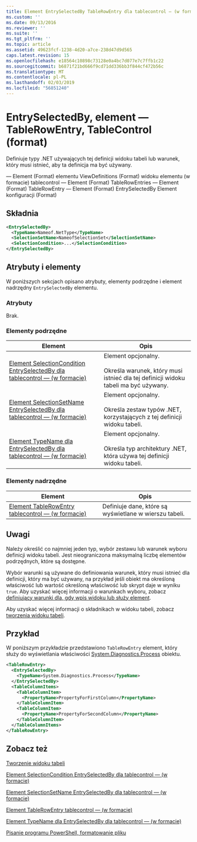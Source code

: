 ```yaml
---
title: Element EntrySelectedBy TableRowEntry dla tablecontrol — (w formacie) | Dokumentacja firmy Microsoft
ms.custom: ''
ms.date: 09/13/2016
ms.reviewer: ''
ms.suite: ''
ms.tgt_pltfrm: ''
ms.topic: article
ms.assetid: 49623fcf-1238-4d20-a7ce-238d47d9d565
caps.latest.revision: 15
ms.openlocfilehash: e18564c10898c73128e0a4bc7d077e7c7ffb1c22
ms.sourcegitcommit: b6871f21bd666f9cd71dd336bb3f844cf472b56c
ms.translationtype: MT
ms.contentlocale: pl-PL
ms.lasthandoff: 02/03/2019
ms.locfileid: "56851240"
---
```

# <a name="entryselectedby-element-for-tablerowentry--for-tablecontrol-format"></a>EntrySelectedBy, element — TableRowEntry, TableControl (format)

Definiuje typy .NET używających tej definicji widoku tabeli lub warunek, który musi istnieć, aby ta definicja ma być używany.

— Element (Format) elementu ViewDefinitions (Format) widoku elementu (w formacie) tablecontrol — Element (Format) TableRowEntries — Element (Format) TableRowEntry — Element (Format) EntrySelectedBy Element konfiguracji (Format)

## <a name="syntax"></a>Składnia

```xml
<EntrySelectedBy>
  <TypeName>Nameof.NetType</TypeName>
  <SelectionSetName>NameofSelectionSet</SelectionSetName>
  <SelectionCondition>...</SelectionCondition>
</EntrySelectedBy>
```

## <a name="attributes-and-elements"></a>Atrybuty i elementy

W poniższych sekcjach opisano atrybuty, elementy podrzędne i element nadrzędny `EntrySelectedBy` elementu.

### <a name="attributes"></a>Atrybuty

Brak.

### <a name="child-elements"></a>Elementy podrzędne

|Element|Opis|
|-------------|-----------------|
|[Element SelectionCondition EntrySelectedBy dla tablecontrol — (w formacie)](./selectioncondition-element-for-entryselectedby-for-tablecontrol-format.md)|Element opcjonalny.<br /><br /> Określa warunek, który musi istnieć dla tej definicji widoku tabeli ma być używany.|
|[Element SelectionSetName EntrySelectedBy dla tablecontrol — (w formacie)](./selectionsetname-element-for-entryselectedby-for-tablecontrol-format.md)|Element opcjonalny.<br /><br /> Określa zestaw typów .NET, korzystających z tej definicji widoku tabeli.|
|[Element TypeName dla EntrySelectedBy dla tablecontrol — (w formacie)](./typename-element-for-entryselectedby-for-tablecontrol-format.md)|Element opcjonalny.<br /><br /> Określa typ architektury .NET, która używa tej definicji widoku tabeli.|

### <a name="parent-elements"></a>Elementy nadrzędne

|Element|Opis|
|-------------|-----------------|
|[Element TableRowEntry tablecontrol — (w formacie)](./tablerowentry-element-for-tablerowentroes-for-tablecontrol-format.md)|Definiuje dane, które są wyświetlane w wierszu tabeli.|

## <a name="remarks"></a>Uwagi

Należy określić co najmniej jeden typ, wybór zestawu lub warunek wyboru definicji widoku tabeli. Jest nieograniczona maksymalną liczbę elementów podrzędnych, które są dostępne.

Wybór warunki są używane do definiowania warunek, który musi istnieć dla definicji, który ma być używany, na przykład jeśli obiekt ma określoną właściwość lub wartość określoną właściwość lub skrypt daje w wyniku `true`. Aby uzyskać więcej informacji o warunkach wyboru, zobacz [definiujący warunki dla, gdy wpis widoku lub służy element](./defining-conditions-for-displaying-data.md).

Aby uzyskać więcej informacji o składnikach w widoku tabeli, zobacz [tworzenia widoku tabeli](./creating-a-table-view.md).

## <a name="example"></a>Przykład

W poniższym przykładzie przedstawiono `TableRowEntry` element, który służy do wyświetlania właściwości [System.Diagnostics.Process](/dotnet/api/System.Diagnostics.Process) obiektu.

```xml
<TableRowEntry>
  <EntrySelectedBy>
    <TypeName>System.Diagnostics.Process</TypeName>
  </EntrySelectedBy>
  <TableColumnItems>
    <TableColumnItem>
      <PropertyName>PropertyForFirstColumn</PropertyName>
    </TableColumnItem>
    <TableColumnItem>
      <PropertyName>PropertyForSecondColumn</PropertyName>
    </TableColumnItem>
  </TableColumnItems>
</TableRowEntry>
```

## <a name="see-also"></a>Zobacz też

[Tworzenie widoku tabeli](./creating-a-table-view.md)

[Element SelectionCondition EntrySelectedBy dla tablecontrol — (w formacie)](./selectioncondition-element-for-entryselectedby-for-tablecontrol-format.md)

[Element SelectionSetName EntrySelectedBy dla tablecontrol — (w formacie)](./selectionsetname-element-for-entryselectedby-for-tablecontrol-format.md)

[Element TableRowEntry tablecontrol — (w formacie)](./tablerowentry-element-for-tablerowentroes-for-tablecontrol-format.md)

[Element TypeName dla EntrySelectedBy dla tablecontrol — (w formacie)](./typename-element-for-entryselectedby-for-tablecontrol-format.md)

[Pisanie programu PowerShell, formatowanie pliku](./writing-a-powershell-formatting-file.md)
